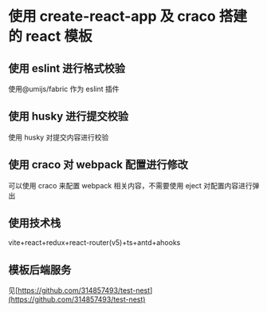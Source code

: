 # 使用 create-react-app 及 craco 搭建的 react 模板

## 使用 eslint 进行格式校验

使用@umijs/fabric 作为 eslint 插件

## 使用 husky 进行提交校验

使用 husky 对提交内容进行校验

## 使用 craco 对 webpack 配置进行修改

可以使用 craco 来配置 webpack 相关内容，不需要使用 eject 对配置内容进行弹出

## 使用技术栈

vite+react+redux+react-router(v5)+ts+antd+ahooks

## 模板后端服务

见[https://github.com/314857493/test-nest](https://github.com/314857493/test-nest)
